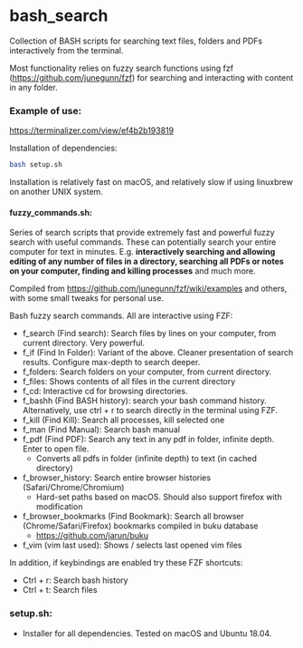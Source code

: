 # bash_search

Collection of BASH scripts for searching text files, folders and PDFs interactively from the terminal.

Most functionality relies on fuzzy search functions using fzf (https://github.com/junegunn/fzf) for searching and interacting with content in any folder.

### Example of use:

https://terminalizer.com/view/ef4b2b193819

Installation of dependencies:
```bash
bash setup.sh
```

Installation is relatively fast on macOS, and relatively slow if using linuxbrew on another UNIX system.

#### fuzzy_commands.sh:
Series of search scripts that provide extremely fast and powerful fuzzy search with useful commands. These can potentially search your entire computer for text in minutes.
E.g. **interactively searching and allowing editing of any number of files in a directory, searching all PDFs or notes on your computer, finding and killing processes** and much more.

Compiled from https://github.com/junegunn/fzf/wiki/examples and others, with some small tweaks for personal use.

Bash fuzzy search commands. All are interactive using FZF:
- f_search (Find search): Search files by lines on your computer, from current directory. Very powerful.
- f_if (Find In Folder): Variant of the above. Cleaner presentation of search results. Configure max-depth to search deeper.
- f_folders: Search folders on your computer, from current directory. 
- f_files: Shows contents of all files in the current directory
- f_cd: Interactive cd for browsing directories.
- f_bashh (Find BASH history): search your bash command history. Alternatively, use ctrl + r to search directly in the terminal using FZF.
- f_kill (Find Kill): Search all processes, kill selected one
- f_man (Find Manual): Search bash manual
- f_pdf (Find PDF): Search any text in any pdf in folder, infinite depth. Enter to open file.
  - Converts all pdfs in folder (infinite depth) to text (in cached directory)
- f_browser_history: Search entire browser histories (Safari/Chrome/Chromium)
  - Hard-set paths based on macOS. Should also support firefox with modification
- f_browser_bookmarks (Find Bookmark): Search all browser (Chrome/Safari/Firefox) bookmarks compiled in buku database
   - https://github.com/jarun/buku
- f_vim (vim last used): Shows / selects last opened vim files

In addition, if keybindings are enabled try these FZF shortcuts:
- Ctrl + r: Search bash history
- Ctrl + t: Search files

### setup.sh:
- Installer for all dependencies. Tested on macOS and Ubuntu 18.04.
